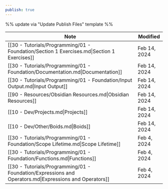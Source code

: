 ```yaml
---
publish: true
---
```

%% update via "Update Publish Files" template %% 

| Note                                                                                                   | Modified     |
| ------------------------------------------------------------------------------------------------------ | ------------ |
| [[30 - Tutorials/Programming/01 - Foundation/Section 1 Exercises.md\|Section 1 Exercises]]             | Feb 14, 2024 |
| [[30 - Tutorials/Programming/01 - Foundation/Documentation.md\|Documentation]]                         | Feb 14, 2024 |
| [[30 - Tutorials/Programming/01 - Foundation/Input Output.md\|Input Output]]                           | Feb 14, 2024 |
| [[90 - Resources/Obsidian Resources.md\|Obsidian Resources]]                                           | Feb 14, 2024 |
| [[10 - Dev/Projects.md\|Projects]]                                                                     | Feb 14, 2024 |
| [[10 - Dev/Other/Boids.md\|Boids]]                                                                     | Feb 14, 2024 |
| [[30 - Tutorials/Programming/01 - Foundation/Scope Lifetime.md\|Scope Lifetime]]                       | Feb 4, 2024  |
| [[30 - Tutorials/Programming/01 - Foundation/Functions.md\|Functions]]                                 | Feb 4, 2024  |
| [[30 - Tutorials/Programming/01 - Foundation/Expressions and Operators.md\|Expressions and Operators]] | Feb 4, 2024  |

